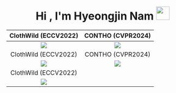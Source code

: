 
<h1 align="center"><b>Hi , I'm Hyeongjin Nam </b><img src="https://media.giphy.com/media/hvRJCLFzcasrR4ia7z/giphy.gif" width="35"></h1>


| <a href="https://github.com/hygenie1228/ClothWild_RELEASE" style="text-decoration:none;"> ClothWild (ECCV2022)</a> | <a href="https://github.com/dqj5182/CONTHO_RELEASE" style="text-decoration:none;"> CONTHO (CVPR2024)</a> |
| :---: | :---: |
|<img src="https://next.ossinsight.io/widgets/official/compose-last-28-days-collaborative-productivity/thumbnail.png?repo_id=41986369&image_size=auto" />|<img src="https://next.ossinsight.io/widgets/official/compose-last-28-days-collaborative-productivity/thumbnail.png?repo_id=41986369&image_size=auto" />|
| <a href="https://github.com/hygenie1228/ClothWild_RELEASE" style="text-decoration:none;"> ClothWild (ECCV2022)</a> | <a href="https://github.com/dqj5182/CONTHO_RELEASE" style="text-decoration:none;"> CONTHO (CVPR2024)</a> |
|<img src="https://next.ossinsight.io/widgets/official/compose-last-28-days-collaborative-productivity/thumbnail.png?repo_id=41986369&image_size=auto" />|<img src="https://next.ossinsight.io/widgets/official/compose-last-28-days-collaborative-productivity/thumbnail.png?repo_id=41986369&image_size=auto" />|
| <a href="https://github.com/hygenie1228/ClothWild_RELEASE" style="text-decoration:none;"> ClothWild (ECCV2022)</a> ||
|<img src="https://next.ossinsight.io/widgets/official/compose-last-28-days-collaborative-productivity/thumbnail.png?repo_id=41986369&image_size=auto" /> ||